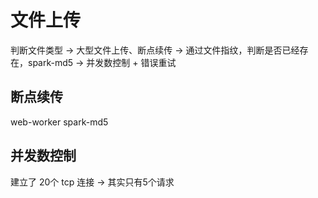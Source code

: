 # 文件上传

判断文件类型 -> 大型文件上传、断点续传 -> 通过文件指纹，判断是否已经存在，spark-md5 -> 并发数控制 + 错误重试

## 断点续传

web-worker
spark-md5

## 并发数控制

建立了 20个 tcp 连接 -> 其实只有5个请求